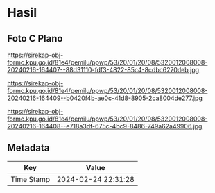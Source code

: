 # Hasil

## Foto C Plano

https://sirekap-obj-formc.kpu.go.id/81e4/pemilu/ppwp/53/20/01/20/08/5320012008008-20240216-164407--88d31110-fdf3-4822-85c4-8cdbc6270deb.jpg

https://sirekap-obj-formc.kpu.go.id/81e4/pemilu/ppwp/53/20/01/20/08/5320012008008-20240216-164409--b0420f4b-ae0c-41d8-8905-2ca8004de277.jpg

https://sirekap-obj-formc.kpu.go.id/81e4/pemilu/ppwp/53/20/01/20/08/5320012008008-20240216-164408--e718a3df-675c-4bc9-8486-749a62a49906.jpg


## Metadata

| Key        | Value               |
| ---------- | ------------------- |
| Time Stamp | 2024-02-24 22:31:28 |




